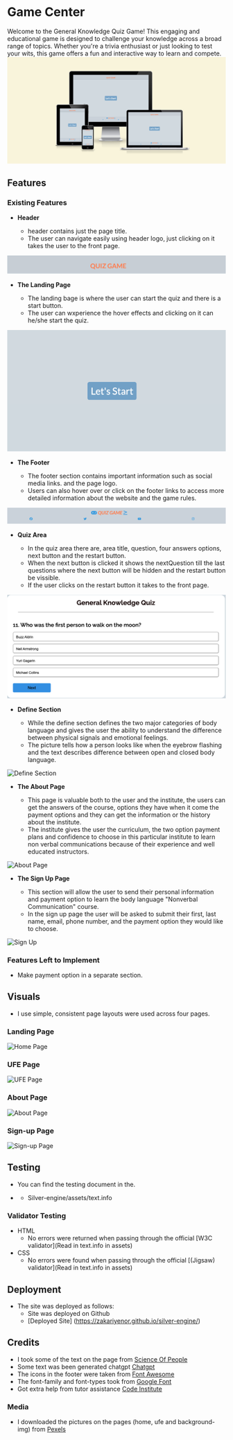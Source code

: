 # Game Center

Welcome to the General Knowledge Quiz Game! This engaging and educational game is designed to challenge your knowledge across a broad range of topics. Whether you're a trivia enthusiast or just looking to test your wits, this game offers a fun and interactive way to learn and compete.
![Responsice Mockup](assets/mockups/responsive.png)

## Features 

### Existing Features

- __Header__

  - header contains just the page title.
  - The user can navigate easily using header logo, just clicking on it takes the user to the front page. 

![Header / Logo](assets/mockups/header.png)

- __The Landing Page__

  - The landing bage is where the user can start the quiz and there is a start button. 
  - The user can wxperience the hover effects and clicking on it can he/she start the quiz.

![Landing Page](assets/mockups/landing_page.png)

- __The Footer__ 

  - The footer section contains important information such as social media links. and the page logo. 
  - Users can also hover over or click on the footer links to access more detailed information about the website and the game rules.

![Footer](assets/mockups/footer.png)

- __Quiz Area__ 

  - In the quiz area there are, area title, question, four answers options, next button and the restart button. 
  - When the next button is clicked it shows the nextQuestion till the last questions where the next button will be hidden and the restart button be vissible.
  - If the user clicks on the restart button it takes to the front page.

![Quiz Area](assets/mockups/quiz_area.png)

- __Define Section__ 

  - While the define section defines the two major categories of body language and gives the user the ability to understand the difference between physical signals and emotional feelings. 
  - The picture tells how a person looks like when the eyebrow flashing and the text describes difference between open and closed body language.

![Define Section](media/define_section.png)

- __The About Page__

  - This page is valuable both to the user and the institute, the users can get the answers of the course, options they have when it come the payment options and they can get the information or the history about the institute.  
  - The institute gives the user the curriculum, the two option payment plans and confidence to choose in this particular institute to learn non verbal communications because of their experience and well educated instructors. 

![About Page](media/about_page.png)

- __The Sign Up Page__

  - This section will allow the user to send their personal information and payment option to learn the body language "Nonverbal Communication" course.
  - In the sign up page the user will be asked to submit their first, last name, email, phone number, and the payment option they would like to choose.

![Sign Up](media/sign-up_page.png)

### Features Left to Implement

- Make payment option in a separate section.

## Visuals
  - I use simple, consistent page layouts were used across four pages.

### Landing Page 
  ![Home Page](media/home-fig.png)

### UFE Page 
  ![UFE Page](media/ufe-fig.png)

### About Page 
  ![About Page](media/about-fig.png)

### Sign-up Page 
  ![Sign-up Page](media/sign-up-fig.png)

## Testing

- You can find the testing document in the. 
* * Silver-engine/assets/text.info

### Validator Testing 

- HTML
  - No errors were returned when passing through the official [W3C validator](Read in text.info in assets)
- CSS
  - No errors were found when passing through the official [(Jigsaw) validator](Read in text.info in assets)

## Deployment

- The site was deployed as follows: 
  - Site was deployed on Github
  - [Deployed Site] (https://zakariyenor.github.io/silver-engine/)

## Credits 

- I took some of the text on the page from [Science Of People](https://www.scienceofpeople.com/)
- Some text was been generated chatgpt [Chatgpt](https://chatgpt.com/)
- The icons in the footer were taken from [Font Awesome](https://fontawesome.com/)
- The font-family and font-types took from [Google Font](https://fonts.google.com/?preview.layout=grid)
- Got extra help from tutor assistance [Code Institute](https://learn.codeinstitute.net/ci_support/diplomainfullstacksoftwarecommoncurriculum/tutor)

### Media

-  I downloaded the pictures on the pages (home, ufe and background-img) from [Pexels](pexels.com)
